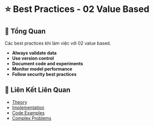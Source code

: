 # ⭐ Best Practices - 02 Value Based

## 🎯 Tổng Quan

Các best practices khi làm việc với 02 value based.

- **Always validate data**
- **Use version control**
- **Document code and experiments**
- **Monitor model performance**
- **Follow security best practices**

## 🔗 Liên Kết Liên Quan

- [Theory](./THEORY_02_value_based.md)
- [Implementation](./IMPLEMENTATION_02_value_based.md)
- [Code Examples](./CODE_EXAMPLES_02_value_based.md)
- [Complex Problems](./COMPLEX_PROBLEMS.md)
